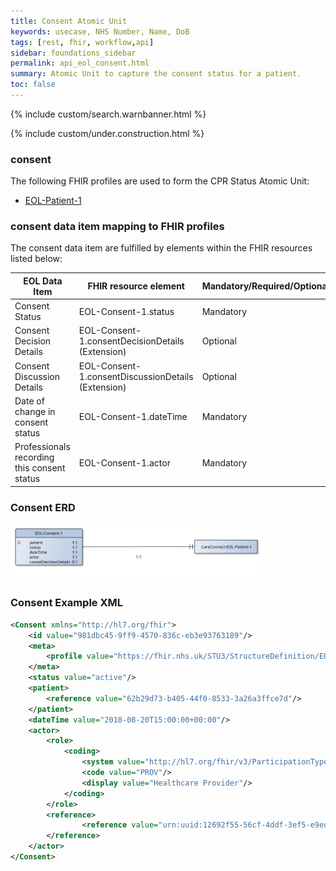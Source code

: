 ```yaml
---
title: Consent Atomic Unit
keywords: usecase, NHS Number, Name, DoB
tags: [rest, fhir, workflow,api]
sidebar: foundations_sidebar
permalink: api_eol_consent.html
summary: Atomic Unit to capture the consent status for a patient.
toc: false
---
```

{% include custom/search.warnbanner.html %}

{% include custom/under.construction.html %}

### consent ###


The following FHIR profiles are used to form the CPR Status Atomic Unit:

- [EOL-Patient-1](https://fhir.nhs.uk/STU3/StructureDefinition/EOL-Patient-1.xml)

### consent data item mapping to FHIR profiles ###

The consent data item are fulfilled by elements within the FHIR resources listed below:

| EOL Data Item                       | FHIR resource element                                                   | Mandatory/Required/Optional |
|-------------------------------------|-------------------------------------------------------------------------|-----------------------------|
| Consent Status        		       | EOL-Consent-1.status          | Mandatory                   |
| Consent Decision Details | EOL-Consent-1.consentDecisionDetails (Extension) | Optional |
| Consent Discussion Details | EOL-Consent-1.consentDiscussionDetails (Extension) |Optional |
| Date of change in consent status	| EOL-Consent-1.dateTime | Mandatory |
| Professionals recording this consent status	| EOL-Consent-1.actor |Mandatory |

### Consent ERD ###

<img src="images/erd/erd-consent.svg" style="width:80%;max-width: 80%;">

### Consent Example XML ###

```xml
<Consent xmlns="http://hl7.org/fhir">
	<id value="981dbc45-9ff9-4570-836c-eb3e93763189"/>
	<meta>
		<profile value="https://fhir.nhs.uk/STU3/StructureDefinition/EOL-Consent-1"/>
	</meta>
	<status value="active"/>
	<patient>
		<reference value="62b29d73-b405-44f0-8533-3a26a3ffce7d"/>
	</patient>
	<dateTime value="2018-08-20T15:00:00+00:00"/>
	<actor>
		<role>
			<coding>
				<system value="http://hl7.org/fhir/v3/ParticipationType"/>
				<code value="PROV"/>
				<display value="Healthcare Provider"/>
			</coding>
		</role>
		<reference>
				<reference value="urn:uuid:12692f55-56cf-4ddf-3ef5-e9ed13f6bd923"/>
		</reference>
	</actor>
</Consent>
```



